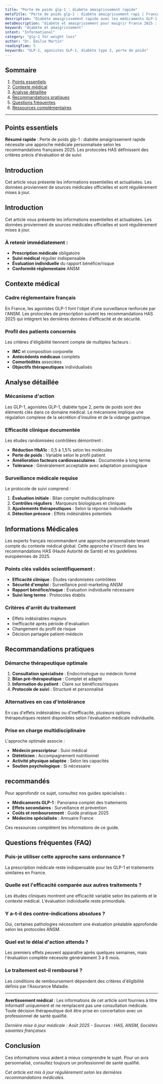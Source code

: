 ```yaml
---
title: "Perte de poids glp-1 : diabète amaigrissement rapide"
metaTitle: "Perte de poids glp-1 : diabète amaigrissement rapi | France 2025"
description: "Diabète amaigrissement rapide avec les médicaments GLP-1. Efficacité, résultats et conseils médicaux. Guide complet perte de poids France 2025. Informations vérifiées par des professionnels de santé."
metaDescription: "diabète et amaigrissement pour maigrir France 2025 : efficacité, témoignages, prescription médicale. Guide perte de poids GLP-1."
keyword: "diabète et amaigrissement"
intent: "Informational"
category: "glp-1 for weight loss"
author: "Dr. Émilie Martin"
readingTime: 5
keywords: "GLP-1, agonistes GLP-1, diabète type 2, perte de poids"
---
```


## Sommaire
1. [Points essentiels](#points-essentiels)
2. [Contexte médical](#contexte-médical)
3. [Analyse détaillée](#analyse-détaillée)
4. [Recommandations pratiques](#recommandations-pratiques)
5. [Questions fréquentes](#questions-fréquentes)
6. [Ressources complémentaires](#ressources-complémentaires)

---

## Points essentiels

**Résumé rapide** : Perte de poids glp-1 : diabète amaigrissement rapide nécessite une approche médicale personnalisée selon les recommandations françaises 2025. Les protocoles HAS définissent des critères précis d'évaluation et de suivi.




## Introduction

Cet article vous présente les informations essentielles et actualisées. Les données proviennent de sources médicales officielles et sont régulièrement mises à jour.

## Introduction

Cet article vous présente les informations essentielles et actualisées. Les données proviennent de sources médicales officielles et sont régulièrement mises à jour.

### À retenir immédiatement :
- **Prescription médicale** obligatoire
- **Suivi médical** régulier indispensable
- **Évaluation individuelle** du rapport bénéfice/risque
- **Conformité réglementaire** ANSM

## Contexte médical

### Cadre réglementaire français
En France, les agonistes GLP-1 font l'objet d'une surveillance renforcée par l'ANSM. Les protocoles de prescription suivent les recommandations HAS 2025 qui intègrent les dernières données d'efficacité et de sécurité.

### Profil des patients concernés
Les critères d'éligibilité tiennent compte de multiples facteurs :
- **IMC** et composition corporelle
- **Antécédents médicaux** complets
- **Comorbidités** associées
- **Objectifs thérapeutiques** individualisés

## Analyse détaillée

### Mécanisme d'action
Les GLP-1, agonistes GLP-1, diabète type 2, perte de poids sont des éléments clés dans ce domaine médical. Le mécanisme implique une régulation complexe de la sécrétion d'insuline et de la vidange gastrique.

### Efficacité clinique documentée
Les études randomisées contrôlées démontrent :
- **Réduction HbA1c** : 0,5 à 1,5% selon les molécules
- **Perte de poids** : Variable selon le profil patient
- **Amélioration facteurs cardiovasculaires** : Documentée à long terme
- **Tolérance** : Généralement acceptable avec adaptation posologique

### Surveillance médicale requise
Le protocole de suivi comprend :
1. **Évaluation initiale** : Bilan complet multidisciplinaire
2. **Contrôles réguliers** : Marqueurs biologiques et cliniques
3. **Ajustements thérapeutiques** : Selon la réponse individuelle
4. **Détection précoce** : Effets indésirables potentiels

## Informations Médicales

Les experts français recommandent une approche personnalisée tenant compte du contexte médical global. Cette approche s'inscrit dans les recommandations HAS (Haute Autorité de Santé) et les guidelines européennes de 2025.

### Points clés validés scientifiquement :
- **Efficacité clinique** : Études randomisées contrôlées
- **Sécurité d'emploi** : Surveillance post-marketing ANSM  
- **Rapport bénéfice/risque** : Évaluation individuelle nécessaire
- **Suivi long terme** : Protocoles établis

### Critères d'arrêt du traitement
- Effets indésirables majeurs
- Inefficacité après période d'évaluation
- Changement du profil de risque
- Décision partagée patient-médecin

## Recommandations pratiques

### Démarche thérapeutique optimale
1. **Consultation spécialisée** : Endocrinologue ou médecin formé
2. **Bilan pré-thérapeutique** : Complet et adapté
3. **Information du patient** : Claire sur bénéfices/risques
4. **Protocole de suivi** : Structuré et personnalisé

### Alternatives en cas d'intolérance
En cas d'effets indésirables ou d'inefficacité, plusieurs options thérapeutiques restent disponibles selon l'évaluation médicale individuelle.

### Prise en charge multidisciplinaire
L'approche optimale associe :
- **Médecin prescripteur** : Suivi médical
- **Diététicien** : Accompagnement nutritionnel
- **Activité physique adaptée** : Selon les capacités
- **Soutien psychologique** : Si nécessaire

##  recommandés

Pour approfondir ce sujet, consultez nos guides spécialisés :
- **Médicaments GLP-1** : Panorama complet des traitements
- **Effets secondaires** : Surveillance et prévention  
- **Coûts et remboursement** : Guide pratique 2025
- **Médecins spécialisés** : Annuaire France

Ces ressources complètent les informations de ce guide.

## Questions fréquentes (FAQ)

### Puis-je utiliser cette approche sans ordonnance ?
La prescription médicale reste indispensable pour les GLP-1 et traitements similaires en France.

### Quelle est l'efficacité comparée aux autres traitements ?
Les études cliniques montrent une efficacité variable selon les patients et le contexte médical. L'évaluation individuelle reste primordiale.

### Y a-t-il des contre-indications absolues ?
Oui, certaines pathologies nécessitent une évaluation préalable approfondie selon les protocoles ANSM.

### Quel est le délai d'action attendu ?
Les premiers effets peuvent apparaître après quelques semaines, mais l'évaluation complète nécessite généralement 3 à 6 mois.

### Le traitement est-il remboursé ?
Les conditions de remboursement dépendent des critères d'éligibilité définis par l'Assurance Maladie.

---

**Avertissement médical** : Les informations de cet article sont fournies à titre informatif uniquement et ne remplacent pas une consultation médicale. Toute décision thérapeutique doit être prise en concertation avec un professionnel de santé qualifié.

*Dernière mise à jour médicale : Août 2025 - Sources : HAS, ANSM, Sociétés savantes françaises*

## Conclusion

Ces informations vous aident à mieux comprendre le sujet. Pour un avis personnalisé, consultez toujours un professionnel de santé qualifié.

*Cet article est mis à jour régulièrement selon les dernières recommandations médicales.*